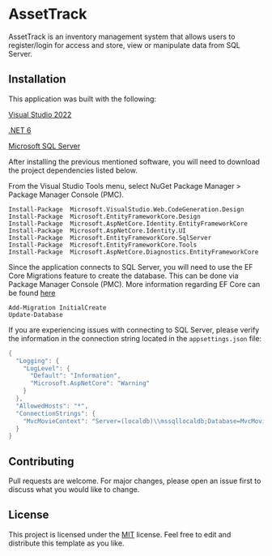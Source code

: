# AssetTrack

AssetTrack is an inventory management system that allows users to register/login for access and store, view or manipulate data from SQL Server. 

## Installation
This application was built with the following:

[Visual Studio 2022](https://visualstudio.microsoft.com/vs/)

[.NET 6](https://dotnet.microsoft.com/enus/download/dotnet/6.0/)

[Microsoft SQL Server](https://www.microsoft.com/en-us/sql-server/sql-server-downloads)


After installing the previous mentioned software, you will need to download the project dependencies listed below. 

From the Visual Studio Tools menu, select NuGet Package Manager > Package Manager Console (PMC).


```
Install-Package  Microsoft.VisualStudio.Web.CodeGeneration.Design
Install-Package  Microsoft.EntityFrameworkCore.Design 
Install-Package  Microsoft.AspNetCore.Identity.EntityFrameworkCore 
Install-Package  Microsoft.AspNetCore.Identity.UI 
Install-Package  Microsoft.EntityFrameworkCore.SqlServer 
Install-Package  Microsoft.EntityFrameworkCore.Tools 
Install-Package  Microsoft.AspNetCore.Diagnostics.EntityFrameworkCore 
```

Since the application connects to SQL Server, you will need to use the EF Core Migrations feature to create the database.
This can be done via Package Manager Console (PMC). More information regarding EF Core can be found [here](https://docs.microsoft.com/en-us/ef/core/cli/powershell)

```
Add-Migration InitialCreate
Update-Database
```

If you are experiencing issues with connecting to SQL Server, please verify the information in the connection string located in the ```appsettings.json``` file:

```c
{
  "Logging": {
    "LogLevel": {
      "Default": "Information",
      "Microsoft.AspNetCore": "Warning"
    }
  },
  "AllowedHosts": "*",
  "ConnectionStrings": {
    "MvcMovieContext": "Server=(localdb)\\mssqllocaldb;Database=MvcMovieContext-7dc5b790-765f-4381-988c-5167405bb107;Trusted_Connection=True;MultipleActiveResultSets=true"
  }
}
```





## Contributing
Pull requests are welcome. For major changes, please open an issue first to discuss what you would like to change.


## License
This project is licensed under the [MIT](https://choosealicense.com/licenses/mit/) license. Feel free to edit and distribute this template as you like.
